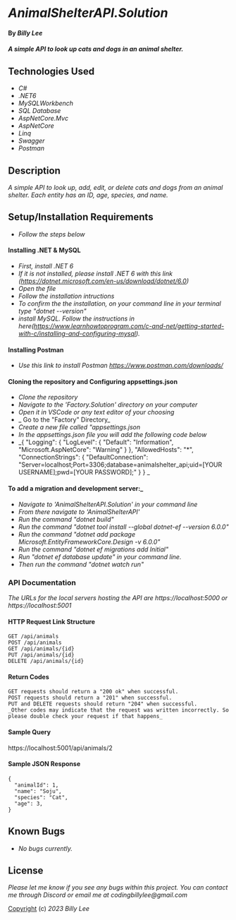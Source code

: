 # _AnimalShelterAPI.Solution_

#### By _**Billy Lee**_

#### _A simple API to look up cats and dogs in an animal shelter._

## Technologies Used

* _C#_
* _.NET6_
* _MySQLWorkbench_
* _SQL Database_
* _AspNetCore.Mvc_
* _AspNetCore_
* _Linq_
* _Swagger_
* _Postman_

## Description

_A simple API to look up, add, edit, or delete cats and dogs from an animal shelter. Each entity has an ID, age, species, and name._

## Setup/Installation Requirements
* _Follow the steps below_

#### Installing .NET & MySQL
* _First, install .NET 6_
* _If it is not installed, please install .NET 6 with this link (https://dotnet.microsoft.com/en-us/download/dotnet/6.0)_
* _Open the file_
* _Follow the installation intructions_
* _To confirm the the installation, on your command line in your terminal type "dotnet --version"_
* _install MySQL. Follow the instructions in here(https://www.learnhowtoprogram.com/c-and-net/getting-started-with-c/installing-and-configuring-mysql)._

#### Installing Postman
* _Use this link to install Postman https://www.postman.com/downloads/_

#### Cloning the repository and Configuring appsettings.json
* _Clone the repository_
* _Navigate to the 'Factory.Solution' directory on your computer_
* _Open it in VSCode or any text editor of your choosing_
* _ Go to the "Factory" Directory_
* _Create a new file called "appsettings.json_
* _In the appsettings.json file you will add the following code below_
* _{
  "Logging": {
    "LogLevel": {
      "Default": "Information",
      "Microsoft.AspNetCore": "Warning"
    }
  },
  "AllowedHosts": "*",
  "ConnectionStrings": {
    "DefaultConnection": "Server=localhost;Port=3306;database=animalshelter_api;uid=[YOUR USERNAME];pwd=[YOUR PASSWORD];"
  }
}
_


#### To add a migration and development server:_
* _Navigate to 'AnimalShelterAPI.Solution' in your command line_
* _From there navigate to 'AnimalShelterAPI'_
* _Run the command "dotnet build"_
* _Run the command "dotnet tool install --global dotnet-ef --version 6.0.0"_
* _Run the command "dotnet add package Microsoft.EntityFrameworkCore.Design -v 6.0.0"_
* _Run the command "dotnet ef migrations add Initial"_
* _Run "dotnet ef database update" in your command line._
* _Then run the command "dotnet watch run"_


### API Documentation

 _The URLs for the local servers hosting the API are https://localhost:5000 or https://localhost:5001_

#### HTTP Request Link Structure
```
GET /api/animals
POST /api/animals
GET /api/animals/{id}
PUT /api/animals/{id}
DELETE /api/animals/{id}
```
#### Return Codes
```
GET requests should return a "200 ok" when successful.
POST requests should return a "201" when successful.
PUT and DELETE requests should return "204" when successful.
_Other codes may indicate that the request was written incorrectly. So please double check your request if that happens_
```
#### Sample Query
https://localhost:5001/api/animals/2

#### Sample JSON Response
```
{
  "animalId": 1,
  "name": "Soju",
  "species": "Cat",
  "age": 3,
}
```

## Known Bugs

* _No bugs currently._


## License

_Please let me know if you see any bugs within this project. You can contact me through Discord or email me at codingbillylee@gmail.com_

[Copyright](https://opensource.org/licenses/MIT) (c) _2023_ _Billy Lee_
